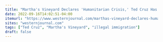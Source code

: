 ```yaml
---
title: "Martha's Vineyard Declares 'Humanitarian Crisis,' Ted Cruz Has Perfect Response"
date: 2022-09-16T14:02:51-04:00
itemurl: "https://www.westernjournal.com/marthas-vineyard-declares-humanitarian-crisis-ted-cruz-perfect-response/"
sites: "westernjournal.com"
tags: ["Ted Cruz", "Martha's Vineyard", "illegal immigration"]
draft: false
---
```


